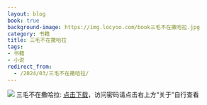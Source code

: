 ```yaml
---
layout: blog
book: true
background-image: https://img.locyoo.com/book三毛不在撒哈拉.jpg
category: 书籍
title: 三毛不在撒哈拉
tags:
- 书籍
- 小说
redirect_from:
  - /2024/03/三毛不在撒哈拉/
---
```

![](https://img.locyoo.com/book三毛不在撒哈拉.jpg)
三毛不在撒哈拉: <a name = "ref1" href="https://url18.ctfile.com/f/50983618-1380049207-ccdd55?p=3619">点击下载</a>，访问密码请点击右上方“关于”自行查看